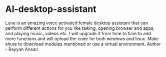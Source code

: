 # AI-desktop-assistant
Luna is an amazing voice activated female desktop assistant that can perform different actions for you like talking, opening browser and apps, and playing music, videos etc. I will upgrade it from time to time to add more functions and will upload the code for both windows and linux. Make shure to download modules mentioned or use a virtual environment.
Author - Rayyan Ansari